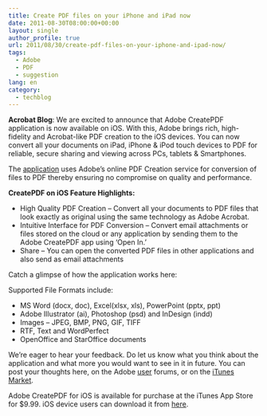 ```yaml
---
title: Create PDF files on your iPhone and iPad now
date: 2011-08-30T08:00:00+00:00
layout: single
author_profile: true
url: 2011/08/30/create-pdf-files-on-your-iphone-and-ipad-now/
tags:
  - Adobe
  - PDF
  - suggestion
lang: en
category: 
  - techblog
---
```

**Acrobat Blog**: We are excited to announce that Adobe CreatePDF application is now available on iOS. With this, Adobe brings rich, high-fidelity and Acrobat-like PDF creation to the iOS devices. You can now convert all your documents on iPad, iPhone & iPod touch devices to PDF for reliable, secure sharing and viewing across PCs, tablets & Smartphones.

The [application](http://itunes.apple.com/in/app/adobe-createpdf/id456561495?mt=8) uses Adobe’s online PDF Creation service for conversion of files to PDF thereby ensuring no compromise on quality and performance.

**CreatePDF on iOS Feature Highlights:**

*   High Quality PDF Creation – Convert all your documents to PDF files that look exactly as original using the same technology as Adobe Acrobat.
*   Intuitive Interface for PDF Conversion – Convert email attachments or files stored on the cloud or any application by sending them to the Adobe CreatePDF app using ‘Open In.’
*   Share – You can open the converted PDF files in other applications and also send as email attachments

Catch a glimpse of how the application works here:

Supported File Formats include:

*   MS Word (docx, doc), Excel(xlsx, xls), PowerPoint (pptx, ppt)
*   Adobe Illustrator (ai), Photoshop (psd) and InDesign (indd)
*   Images – JPEG, BMP, PNG, GIF, TIFF
*   RTF, Text and WordPerfect
*   OpenOffice and StarOffice documents

We’re eager to hear your feedback. Do let us know what you think about the application and what more you would want to see in it in future. You can post your thoughts here, on the Adobe [user](http://forums.adobe.com/community/createpdf_mobile/ios) forums, or on the [iTunes Market](http://itunes.apple.com/in/app/adobe-createpdf/id456561495?mt=8).

Adobe CreatePDF for iOS is available for purchase at the iTunes App Store for $9.99. iOS device users can download it from [here](http://itunes.apple.com/in/app/adobe-createpdf/id456561495?mt=8).
